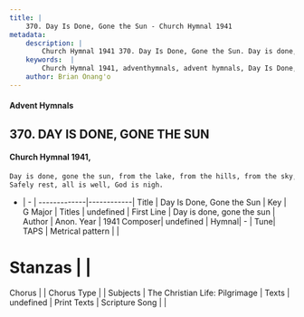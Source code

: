 ```yaml
---
title: |
    370. Day Is Done, Gone the Sun - Church Hymnal 1941
metadata:
    description: |
        Church Hymnal 1941 370. Day Is Done, Gone the Sun. Day is done, gone the sun, from the lake, from the hills, from the sky,  Safely rest, all is well, God is nigh. 
    keywords:  |
        Church Hymnal 1941, adventhymnals, advent hymnals, Day Is Done, Gone the Sun, Day is done, gone the sun. 
    author: Brian Onang'o
---
```


#### Advent Hymnals
## 370. DAY IS DONE, GONE THE SUN
####  Church Hymnal 1941,

```txt
Day is done, gone the sun, from the lake, from the hills, from the sky, 
Safely rest, all is well, God is nigh.

```

- |   -  |
-------------|------------|
Title | Day Is Done, Gone the Sun |
Key | G Major |
Titles | undefined |
First Line | Day is done, gone the sun |
Author | Anon.
Year | 1941
Composer| undefined |
Hymnal|  - |
Tune| TAPS |
Metrical pattern | |
# Stanzas |  |
Chorus |  |
Chorus Type |  |
Subjects | The Christian Life: Pilgrimage |
Texts | undefined |
Print Texts | 
Scripture Song |  |
    
